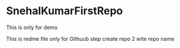 # SnehalKumarFirstRepo
This is only for demo 


This is redme file only for Githuub 
step create repo
2 wite repo name 
